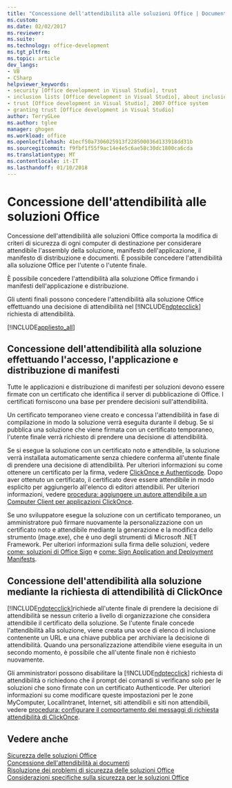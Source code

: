 ```yaml
---
title: "Concessione dell'attendibilità alle soluzioni Office | Documenti Microsoft"
ms.custom: 
ms.date: 02/02/2017
ms.reviewer: 
ms.suite: 
ms.technology: office-development
ms.tgt_pltfrm: 
ms.topic: article
dev_langs:
- VB
- CSharp
helpviewer_keywords:
- security [Office development in Visual Studio], trust
- inclusion lists [Office development in Visual Studio], about inclusion lists
- trust [Office development in Visual Studio], 2007 Office system
- granting trust [Office development in Visual Studio]
author: TerryGLee
ms.author: tglee
manager: ghogen
ms.workload: office
ms.openlocfilehash: 41ecf50a7306025913f228500036d133918dd31b
ms.sourcegitcommit: f9fbf1f55f9ac14e4e5c6ae58c30dc1800ca6cda
ms.translationtype: MT
ms.contentlocale: it-IT
ms.lasthandoff: 01/10/2018
---
```

# <a name="granting-trust-to-office-solutions"></a>Concessione dell'attendibilità alle soluzioni Office
  Concessione dell'attendibilità alle soluzioni Office comporta la modifica di criteri di sicurezza di ogni computer di destinazione per considerare attendibile l'assembly della soluzione, manifesto dell'applicazione, il manifesto di distribuzione e documenti. È possibile concedere l'attendibilità alla soluzione Office per l'utente o l'utente finale.  
  
 È possibile concedere l'attendibilità alla soluzione Office firmando i manifesti dell'applicazione e distribuzione.  
  
 Gli utenti finali possono concedere l'attendibilità alla soluzione Office effettuando una decisione di attendibilità nel [!INCLUDE[ndptecclick](../vsto/includes/ndptecclick-md.md)] richiesta di attendibilità.  
  
 [!INCLUDE[appliesto_all](../vsto/includes/appliesto-all-md.md)]  
  
##  <a name="Signing"></a>Concessione dell'attendibilità alla soluzione effettuando l'accesso, l'applicazione e distribuzione di manifesti  
 Tutte le applicazioni e distribuzione di manifesti per soluzioni devono essere firmate con un certificato che identifica il server di pubblicazione di Office. I certificati forniscono una base per prendere decisioni sull'attendibilità.  
  
 Un certificato temporaneo viene creato e concessa l'attendibilità in fase di compilazione in modo la soluzione verrà eseguita durante il debug. Se si pubblica una soluzione che viene firmata con un certificato temporaneo, l'utente finale verrà richiesto di prendere una decisione di attendibilità.  
  
 Se si esegue la soluzione con un certificato noto e attendibile, la soluzione verrà installata automaticamente senza chiedere conferma all'utente finale di prendere una decisione di attendibilità. Per ulteriori informazioni su come ottenere un certificato per la firma, vedere [ClickOnce e Authenticode](/visualstudio/deployment/clickonce-and-authenticode). Dopo aver ottenuto un certificato, il certificato deve essere attendibile in modo esplicito per aggiungerlo all'elenco di editori attendibili. Per ulteriori informazioni, vedere [procedura: aggiungere un autore attendibile a un Computer Client per applicazioni ClickOnce](/visualstudio/deployment/how-to-add-a-trusted-publisher-to-a-client-computer-for-clickonce-applications).  
  
 Se uno sviluppatore esegue la soluzione con un certificato temporaneo, un amministratore può firmare nuovamente la personalizzazione con un certificato noto e attendibile mediante la generazione e la modifica dello strumento (mage.exe), che è uno degli strumenti di Microsoft .NET Framework. Per ulteriori informazioni sulla firma delle soluzioni, vedere [come: soluzioni di Office Sign](../vsto/how-to-sign-office-solutions.md) e [come: Sign Application and Deployment Manifests](/visualstudio/ide/how-to-sign-application-and-deployment-manifests).  
  
##  <a name="TrustPrompt"></a>Concessione dell'attendibilità alla soluzione mediante la richiesta di attendibilità di ClickOnce  
 [!INCLUDE[ndptecclick](../vsto/includes/ndptecclick-md.md)]richiede all'utente finale di prendere la decisione di attendibilità se nessun criterio a livello di organizzazione che considera attendibile il certificato della soluzione. Se l'utente finale concede l'attendibilità alla soluzione, viene creata una voce di elenco di inclusione contenente un URL e una chiave pubblica per archiviare la decisione di attendibilità. Quando una personalizzazione attendibile viene eseguita in un secondo momento, è possibile che all'utente finale non è richiesto nuovamente.  
  
 Gli amministratori possono disabilitare la [!INCLUDE[ndptecclick](../vsto/includes/ndptecclick-md.md)] richiesta di attendibilità o richiedono che il prompt dei comandi si verificano solo per le soluzioni che sono firmate con un certificato Authenticode. Per ulteriori informazioni su come modificare queste impostazioni per le zone MyComputer, LocalIntranet, Internet, siti attendibili e siti non attendibili, vedere [procedura: configurare il comportamento dei messaggi di richiesta attendibilità di ClickOnce](/visualstudio/deployment/how-to-configure-the-clickonce-trust-prompt-behavior).  
  
## <a name="see-also"></a>Vedere anche  
 [Sicurezza delle soluzioni Office](../vsto/securing-office-solutions.md)   
 [Concessione dell'attendibilità ai documenti](../vsto/granting-trust-to-documents.md)   
 [Risoluzione dei problemi di sicurezza delle soluzioni Office](../vsto/troubleshooting-office-solution-security.md)   
 [Considerazioni specifiche sulla sicurezza per le soluzioni Office](../vsto/specific-security-considerations-for-office-solutions.md)  
  
  